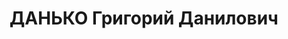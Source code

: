 ---
title: ДАНЬКО Григорий Данилович
description: "1902 р. н., с. Туркенівка Чернігівської губ. Українець, чл. КП(б)У,\
  \ освіта вища, директор науково-дослідної станції. Проживав у с. Федорівка Малин-ського\
  \ р-ну Житомирської обл. \n  Заарештований 2 жовтня 1937 р. Обвинувачувався за ст.\
  \ 54-7, 54-8, 54-11 КК УРСР. ВК ВС СРСР 23 грудня 1937 р. засуджений до розстрілу.\
  \ Вирок виконано 23 грудня 1937 р. у м. Київ. \n  Реабілітований у 1991 р."
---